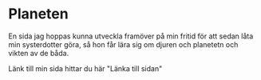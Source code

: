 # Planeten

En sida jag hoppas kunna utveckla framöver på min fritid för att sedan låta min systerdotter göra, så hon får lära sig om djuren och planetetn och vikten av de båda.

Länk till min sida hittar du här "Länka till sidan"